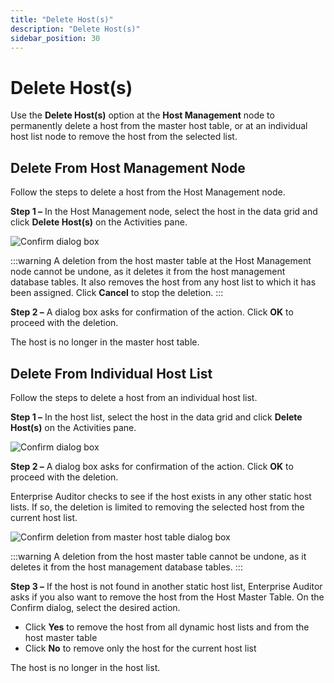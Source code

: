 ```yaml
---
title: "Delete Host(s)"
description: "Delete Host(s)"
sidebar_position: 30
---
```


# Delete Host(s)

Use the **Delete Host(s)** option at the **Host Management** node to permanently delete a host from
the master host table, or at an individual host list node to remove the host from the selected list.

## Delete From Host Management Node

Follow the steps to delete a host from the Host Management node.

**Step 1 –** In the Host Management node, select the host in the data grid and click **Delete
Host(s)** on the Activities pane.

![Confirm dialog box](/img/product_docs/accessanalyzer/11.6/admin/hostmanagement/actions/confirmdeletehost.webp)

:::warning
A deletion from the host master table at the Host Management node cannot be undone, as
it deletes it from the host management database tables. It also removes the host from any host list
to which it has been assigned. Click **Cancel** to stop the deletion.
:::


**Step 2 –** A dialog box asks for confirmation of the action. Click **OK** to proceed with the
deletion.

The host is no longer in the master host table.

## Delete From Individual Host List

Follow the steps to delete a host from an individual host list.

**Step 1 –** In the host list, select the host in the data grid and click **Delete Host(s)** on the
Activities pane.

![Confirm dialog box](/img/product_docs/accessanalyzer/11.6/admin/hostmanagement/actions/confirmdeletehost.webp)

**Step 2 –** A dialog box asks for confirmation of the action. Click **OK** to proceed with the
deletion.

Enterprise Auditor checks to see if the host exists in any other static host lists. If so, the
deletion is limited to removing the selected host from the current host list.

![Confirm deletion from master host table dialog box](/img/product_docs/accessanalyzer/11.6/admin/hostmanagement/actions/confirmdeletehostmaster.webp)

:::warning
A deletion from the host master table cannot be undone, as it deletes it from the host
management database tables.
:::


**Step 3 –** If the host is not found in another static host list, Enterprise Auditor asks if you
also want to remove the host from the Host Master Table. On the Confirm dialog, select the desired
action.

- Click **Yes** to remove the host from all dynamic host lists and from the host master table
- Click **No** to remove only the host for the current host list

The host is no longer in the host list.
